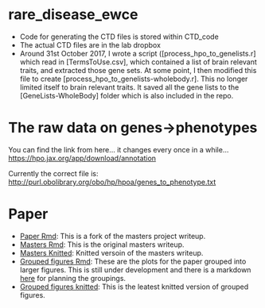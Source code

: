 # rare_disease_ewce
  - Code for generating the CTD files is stored within CTD_code
  - The actual CTD files are in the lab dropbox
  - Around 31st October 2017, I wrote a script ([process_hpo_to_genelists.r] which read in [TermsToUse.csv], which contained a list of brain relevant traits, and extracted those gene sets. At some point, I then modified this file to create [process_hpo_to_genelists-wholebody.r]. This no longer limited itself to brain relevant traits. It saved all the gene lists to the [GeneLists-WholeBody] folder which is also included in the repo.

# The raw data on genes->phenotypes
You can find the link from here... it changes every once in a while...
https://hpo.jax.org/app/download/annotation

Currently the correct file is: http://purl.obolibrary.org/obo/hp/hpoa/genes_to_phenotype.txt

# Paper 
* [Paper Rmd](https://github.com/neurogenomics/rare_disease_ewce/blob/master/paper.rmd): This is a fork of the masters project writeup.
* [Masters Rmd](https://github.com/neurogenomics/rare_disease_ewce/blob/master/report_BobbyGordonSmith_masters_RD_project_writeup.Rmd): This is the original masters writeup.
* [Masters Knitted](https://github.com/neurogenomics/rare_disease_ewce/blob/master/report%20(1).pdf): Knitted versoin of the masters writeup.
* [Grouped figures Rmd](https://github.com/neurogenomics/rare_disease_ewce/blob/master/groupedPlots.rmd): These are the plots for the paper grouped into larger figures. This is still under development and there is a markdown [here](https://github.com/neurogenomics/rare_disease_ewce/blob/master/figure_group_planning.md) for planning the groupings. 
* [Grouped figures knitted](https://github.com/neurogenomics/rare_disease_ewce/blob/master/groupedPlots.pdf): This is the leatest knitted version of grouped figures.
